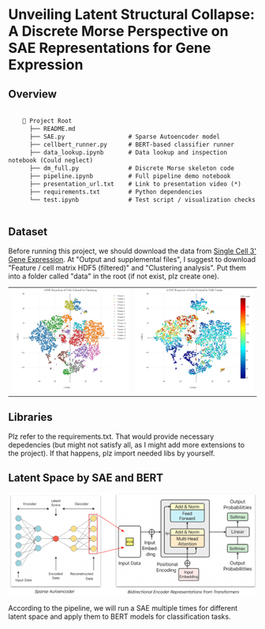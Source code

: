 # Unveiling Latent Structural Collapse: A Discrete Morse Perspective on SAE Representations for Gene Expression

## Overview
<pre>
  <code>
    📁 Project Root
      ├── README.md                
      ├── SAE.py                  # Sparse Autoencoder model 
      ├── cellbert_runner.py      # BERT-based classifier runner
      ├── data_lookup.ipynb       # Data lookup and inspection notebook (Could neglect)
      ├── dm_full.py              # Discrete Morse skeleton code
      ├── pipeline.ipynb          # Full pipeline demo notebook 
      ├── presentation_url.txt    # Link to presentation video (*)
      ├── requirements.txt        # Python dependencies
      └── test.ipynb              # Test script / visualization checks
  </code>
</pre>

## Dataset
Before running this project, we should download the data from [Single Cell 3' Gene Expression]([https://example.com/myreport.pdf](https://www.10xgenomics.com/datasets/pbm-cs-from-a-healthy-donor-whole-transcriptome-analysis-3-1-standard-4-0-0)).
At "Output and supplemental files", I suggest to download "Feature / cell matrix HDF5 (filtered)" and "Clustering analysis". Put them into a folder called "data" in the root (if not exist, plz create one).
<p align="center">
  <table>
    <tr>
      <td align="center"><img src="images/newplot.png" alt="t-SNE Projection of Cells Colored by Clustering" width="400"/></td>
      <td align="center"><img src="images/newplotden.png" alt="t-SNE Projection of Cells Colored by UMI Counts" width="400"/></td>
    </tr>
  </table>
</p>

## Libraries
Plz refer to the requirements.txt. That would provide necessary depedencies (but might not satisfy all, as I might add more extensions to the project). If that happens, plz import needed libs by yourself.

## Latent Space by SAE and BERT
<p align="center">
  <img src="images/struct.png" alt="Pipeline Overview: SAE + BERT" width="800"/>
</p>
According to the pipeline, we will run a SAE multiple times for different latent space and apply them to BERT models for classification tasks. 



